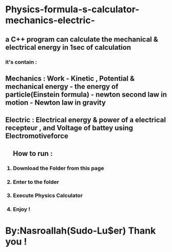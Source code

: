 # Physics-formula-s-calculator-mechanics-electric-
<h2><p>a C++ program can calculate the mechanical &amp; electrical energy in 1sec of calculation</p></h2>
<h3>it's contain :</h3>
<h2><p>Mechanics : Work - Kinetic , Potential & mechanical energy  - the energy of particle(Einstein formula) - newton second law in motion - Newton law in gravity</p></h2>
<h2>Electric : Electrical energy & power of a electrical recepteur , and Voltage of battey using Electromotiveforce</h2>
<ol><h2>How to run : </h2>
  <h3><li>Download the Folder from this page</li></h3>
  <h3><li>Enter to the folder</li></h3>
  <h3><li>Execute Physics Calculator</li></h3>
  <h3><li>Enjoy !</li></h3>
</ol>
<h1>By:Nasroallah(Sudo-Lu$er) Thank you ! </h1>
